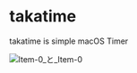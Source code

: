 # takatime

takatime is simple macOS Timer

![Item-0_と_Item-0](https://user-images.githubusercontent.com/3675220/154655914-65e27038-fd65-4ca2-849d-d1b9dcc40fbf.png)
